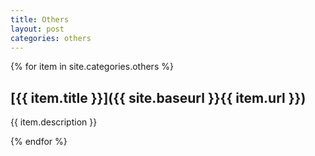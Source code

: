 ```yaml
---
title: Others
layout: post
categories: others
---
```


{% for item in site.categories.others %}

## [{{ item.title }}]({{ site.baseurl }}{{ item.url }})
{{ item.description }}

{% endfor %}